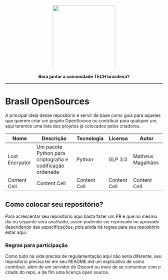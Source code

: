 <h4 align="center"><img src="https://github.com/matheusmms031/BrasilOpenSources/assets/71942508/ea2d4399-0886-41d4-9fa3-bdea61609e9a" height='200'></h4>

<div align="center">
  <p>
    <strong>Bora juntar a comunidade TECH brasileira?</strong>
  </p>
</div>
<hr>

# Brasil OpenSources

A principal ideia desse repositório é servir de base como guia para aqueles que querem criar um projeto OpenSource ou contribuir para qualquer um, aqui teremos uma lista dos projetos já colocados pelos criadores.

| Nome  | Descrição | Tecnologia  | Licensa | Autor |
| ------------- | ------------- | ------------- | ------------- | ------------- |
| Lost Encryptor  | Um pacote Python para criptografia e codificação ordenada  | Python  | GLP 3.0 | Matheus Magalhães |
| Content Cell  | Content Cell  | Content Cell  | Content Cell  | Content Cell  |

## Como colocar seu repositório?
Para acrescentar seu repositório aqui basta fazer um PR e que no mesmo dia ou seguinte será analisado, assim podendo ser reprovado ou aprovado dependendo das especificações, pois ainda há regras para seu repositório estar aqui.

### Regras para participação
Como tudo na vida precisa de regulamentação aqui não seria diferente, seu repositório precisa ter em seu README.md um explicativo de como contribuir, além de um servidor do Discord ou meio de se comunicar com o criado do repo, e de fim uma licença open source.

